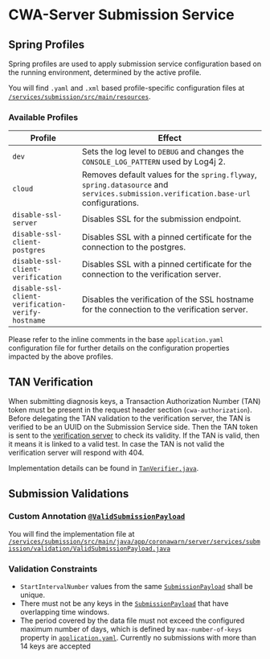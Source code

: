 # CWA-Server Submission Service

## Spring Profiles

Spring profiles are used to apply submission service configuration based on the running environment, determined by the active profile.

You will find `.yaml` and `.xml` based profile-specific configuration files at [`/services/submission/src/main/resources`](/services/submission/src/main/resources).

### Available Profiles

Profile                                           | Effect
--------------------------------------------------|-------------
`dev`                                             | Sets the log level to `DEBUG` and changes the `CONSOLE_LOG_PATTERN` used by Log4j 2.
`cloud`                                           | Removes default values for the `spring.flyway`, `spring.datasource` and `services.submission.verification.base-url` configurations.
`disable-ssl-server`                              | Disables SSL for the submission endpoint.
`disable-ssl-client-postgres`                     | Disables SSL with a pinned certificate for the connection to the postgres.
`disable-ssl-client-verification`                 | Disables SSL with a pinned certificate for the connection to the verification server.
`disable-ssl-client-verification-verify-hostname` | Disables the verification of the SSL hostname for the connection to the verification server.

Please refer to the inline comments in the base `application.yaml` configuration file for further details on the configuration properties impacted by the above profiles.

## TAN Verification

When submitting diagnosis keys, a Transaction Authorization Number (TAN) token must be present in the request header section (`cwa-authorization`).
Before delegating the TAN validation to the verification server, the TAN is verified to be an UUID on the Submission Service side.
Then the TAN token is sent to the [verification server](https://github.com/corona-warn-app/cwa-verification-server/blob/master/docs/architecture-overview.md)
to check its validity. If the TAN is valid, then it means it is linked to a valid test.
In case the TAN is not valid the verification server will respond with 404.

Implementation details can be found in [`TanVerifier.java`](/services/submission/src/main/java/app/coronawarn/server/services/submission/verification/TanVerifier.java).

## Submission Validations

### Custom Annotation [`@ValidSubmissionPayload`](https://corona-warn-app.github.io/cwa-server/1.0.0/app/coronawarn/server/services/submission/validation/ValidSubmissionPayload.html)

You will find the implementation file at [`/services/submission/src/main/java/app/coronawarn/server/services/submission/validation/ValidSubmissionPayload.java`](/services/submission/src/main/java/app/coronawarn/server/services/submission/validation/ValidSubmissionPayload.java)

### Validation Constraints

* `StartIntervalNumber` values from the same [`SubmissionPayload`](https://corona-warn-app.github.io/cwa-server/1.0.0/app/coronawarn/server/common/protocols/internal/SubmissionPayload.html) shall be unique.
* There must not be any keys in the [`SubmissionPayload`](https://corona-warn-app.github.io/cwa-server/1.0.0/app/coronawarn/server/common/protocols/internal/SubmissionPayload.html) that have overlapping time windows.
* The period covered by the data file must not exceed the configured maximum number of days, which is defined by `max-number-of-keys` property in [`application.yaml`](/services/submission/src/main/resources/application.yaml). Currently no submissions with more than 14 keys are accepted
